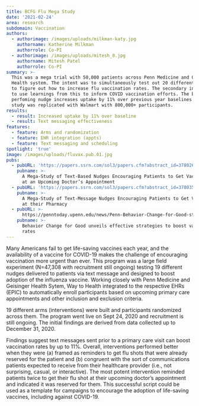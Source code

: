 ```yaml
---
title: BCFG Flu Mega Study
date: '2021-02-24'
area: research
subdomain: Vaccination
authors:
  - authorimage: /images/uploads/milkman-katy.jpg
    authorname: Katherine Milkman
    authorrole: Co-PI
  - authorimage: /images/uploads/mitesh_0.jpg
    authorname: Mitesh Patel
    authorrole: Co-PI
summary: >-
  This was a mega trial with 50,000 patients across Penn Medicine and Geisinger
  Health system. The intent was to simultaneously test out 20 different nudges
  to figure out how to increase flu vaccination rates. The secondary intent was
  to use learnings from this to inform COVID vaccination efforts. The best
  perfoming nudge increases uptake by 11% over previous year baselines. The
  study was replicated with Walmart with 800,000+ participants. 
results:
  - result: Increased uptake by 11% over baseline
  - result: Text messaging effectiveness
features:
  - feature: Arms and randomization
  - feature: EHR integration (appts)
  - feature: Text messaging and scheduling
spotlight: 'true'
image: /images/uploads/fluvax.pub.01.jpg
pubs:
  - pubURL: 'https://papers.ssrn.com/sol3/papers.cfm?abstract_id=3780267'
    pubname: >-
      A Mega-Study of Text-Based Nudges Encouraging Patients to Get Vaccinated
      at an Upcoming Doctor’s Appointment
  - pubURL: 'https://papers.ssrn.com/sol3/papers.cfm?abstract_id=3780356'
    pubname: >-
      A Mega-Study of Text-Message Nudges Encouraging Patients to Get Vaccinated
      at their Pharmacy
  - pubURL: >-
      https://penntoday.upenn.edu/news/Penn-Behavior-Change-for-Good-strategies-boost-vaccination-rates
    pubname: >-
      Behavior Change for Good unveils effective strategies to boost vaccination
      rates
---
```

Many Americans fail to get life-saving vaccines each year, and the availability of a vaccine for COVID-19 makes the challenge of encouraging vaccination more urgent than ever. This program was a large field experiment (N=47,308 with recruitment still ongoing) testing 19 different nudges delivered to patients via text message and designed to boost adoption of the influenza vaccine. Working closely with Penn Medicine and Geisinger Health Sytem, Way to Health integrated to the respective EHRs (EPIC) to automatically enroll participants based on upcoming primary care appointments and other inclusion and exclusion criteria. 

19 different arms (interventions) were built and participants randomized across them. The program went live on Sept 24, 2020 and recruitment is still ongoing. The initial findings are derived from data collected up to December 31, 2020.  

Findings suggest text messages sent prior to a primary care visit can boost vaccination rates by up to 11%. Overall, interventions performed better when they were (a) framed as reminders to get flu shots that were already reserved for the patient and (b) congruent with the sort of communications patients expected to receive from their healthcare provider (i.e., not surprising, casual, or interactive). The most potent intervention reminded patients twice to get their flu shot at their upcoming doctor’s appointment and indicated it was reserved for them. This successful script could be used as a template for campaigns to encourage the adoption of life-saving vaccines, including against COVID-19.
